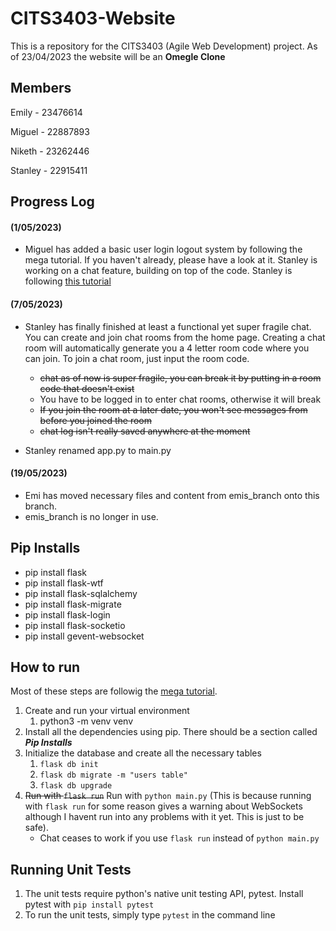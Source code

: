# CITS3403-Website
This is a repository for the CITS3403 (Agile Web Development) project. As of 23/04/2023 the website will be an **Omegle Clone**

## Members
Emily   - 23476614

Miguel  - 22887893

Niketh  - 23262446

Stanley - 22915411

## Progress Log

#### **(1/05/2023)** 
- Miguel has added a basic user login logout system by following the mega tutorial. If you haven't already, please have a look at it. Stanley is working on a chat feature, building on top of the code. Stanley is following [this tutorial](https://www.youtube.com/watch?v=mkXdvs8H7TA)

#### **(7/05/2023)**
- Stanley has finally finished at least a functional yet super fragile chat. You can create and join chat rooms from the home page. Creating a chat room will automatically generate you a 4 letter room code where you can join. To join a chat room, just input the room code.
    - ~~chat as of now is super fragile, you can break it by putting in a room code that doesn't exist~~
    - You have to be logged in to enter chat rooms, otherwise it will break
    - ~~If you join the room at a later date, you won't see messages from before you joined the room~~
    - ~~chat log isn't really saved anywhere at the moment~~

- Stanley renamed app.py to main.py

#### **(19/05/2023)**
- Emi has moved necessary files and content from emis_branch onto this branch.
- emis_branch is no longer in use.

## Pip Installs
- pip install flask
- pip install flask-wtf
- pip install flask-sqlalchemy
- pip install flask-migrate
- pip install flask-login
- pip install flask-socketio
- pip install gevent-websocket


## How to run
Most of these steps are followig the [mega tutorial](https://blog.miguelgrinberg.com/post/the-flask-mega-tutorial-part-i-hello-world).
1. Create and run your virtual environment
    1. python3 -m venv venv
2. Install all the dependencies using pip. There should be a section called ***Pip Installs***
3. Initialize the database and create all the necessary tables
    1. `flask db init`
    2. `flask db migrate -m "users table"`
    3. `flask db upgrade`
4. ~~Run with `flask run`~~ Run with `python main.py` (This is because running with `flask run` for some reason gives a warning about WebSockets although I havent run into any problems with it yet. This is just to be safe).
    - Chat ceases to work if you use `flask run` instead of `python main.py`



## Running Unit Tests
1. The unit tests require python's native unit testing API, pytest. Install pytest with `pip install pytest`
2. To run the unit tests, simply type `pytest` in the command line